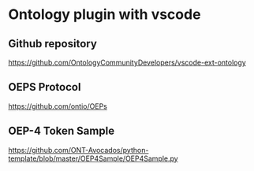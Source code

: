 # Ontology plugin with vscode



## Github repository

https://github.com/OntologyCommunityDevelopers/vscode-ext-ontology



## OEPS Protocol

https://github.com/ontio/OEPs



## OEP-4 Token Sample

https://github.com/ONT-Avocados/python-template/blob/master/OEP4Sample/OEP4Sample.py



